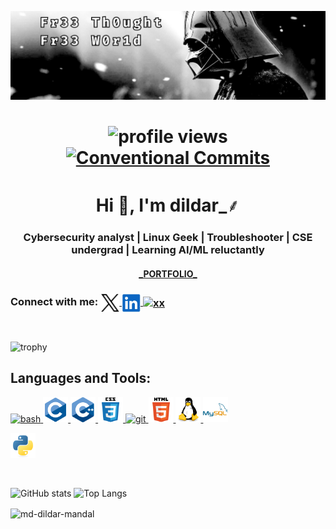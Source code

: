 [![MasterHead](img/free.png)](https://github.com/MD-DILDAR-MANDAL)
<h1 align="center">

![profile views](https://komarev.com/ghpvc/?username=md-dildar-mandal&label=Profile%20views&color=0e75b6&style=flat) 
[![Conventional Commits](https://img.shields.io/badge/Conventional%20Commits-1.0.0-%23FE5196?logo=conventionalcommits&logoColor=white)](https://conventionalcommits.org)

</h1>

<h1 align="center">Hi 👋, I'm dildar_⸙</h1>
<h3 align="center">Cybersecurity analyst | Linux Geek | Troubleshooter | CSE undergrad | Learning AI/ML reluctantly </h3>

<h4 align="center"><a href="https://mddildarmandal.netlify.app">_PORTFOLIO_</a> </h4>

<h3 align="left"> Connect with me:
    <a href="https://x.com/m_dildar_m" target="blank"><img align="center" src="img/twit.jpg" alt="xx" height="30" width="30" />   </a>
    <a href="https://www.linkedin.com/in/md-dildar-mandal-837048199/" target="blank"><img align="center" src="img/lin.jpg" alt="xx" height="30" width="30" />   </a>
    <a href="https://leetcode.com/dildarmandal335/" target="blank"><img align="center" src="https://user-images.githubusercontent.com/36547915/97088991-45da5d00-1652-11eb-900f-80d106540f4f.png" alt="xx" height="30" width="30" />   </a>
</h3>
<br/>

![trophy](https://github-profile-trophy.vercel.app/?username=md-dildar-mandal&theme=discord&no-frame=true)

## Languages and Tools:

<p align="left"> <a href="https://www.gnu.org/software/bash/" target="_blank" rel="noreferrer"> <img src="https://www.vectorlogo.zone/logos/gnu_bash/gnu_bash-icon.svg" alt="bash" width="40" height="40"/> </a> <a href="https://www.cprogramming.com/" target="_blank" rel="noreferrer"> <img src="https://raw.githubusercontent.com/devicons/devicon/master/icons/c/c-original.svg" alt="c" width="40" height="40"/> </a> <a href="https://www.w3schools.com/cpp/" target="_blank" rel="noreferrer"> <img src="https://raw.githubusercontent.com/devicons/devicon/master/icons/cplusplus/cplusplus-original.svg" alt="cplusplus" width="40" height="40"/> </a> <a href="https://www.w3schools.com/css/" target="_blank" rel="noreferrer"> <img src="https://raw.githubusercontent.com/devicons/devicon/master/icons/css3/css3-original-wordmark.svg" alt="css3" width="40" height="40"/> </a> <a href="https://git-scm.com/" target="_blank" rel="noreferrer"> <img src="https://www.vectorlogo.zone/logos/git-scm/git-scm-icon.svg" alt="git" width="40" height="40"/> </a> <a href="https://www.w3.org/html/" target="_blank" rel="noreferrer"> <img src="https://raw.githubusercontent.com/devicons/devicon/master/icons/html5/html5-original-wordmark.svg" alt="html5" width="40" height="40"/> </a> <a href="https://www.linux.org/" target="_blank" rel="noreferrer"> <img src="https://raw.githubusercontent.com/devicons/devicon/master/icons/linux/linux-original.svg" alt="linux" width="40" height="40"/> </a> <a href="https://www.mysql.com/" target="_blank" rel="noreferrer"> <img src="https://raw.githubusercontent.com/devicons/devicon/master/icons/mysql/mysql-original-wordmark.svg" alt="mysql" width="40" height="40"/> </a> </p>
<p align="left"> <a href="https://www.python.org" target="_blank" rel="noreferrer"> <img src="https://raw.githubusercontent.com/devicons/devicon/master/icons/python/python-original.svg" alt="python" width="40" height="40"/> </a> </p>

<br/>

![GitHub stats](https://github-readme-stats.vercel.app/api?username=md-dildar-mandal&show_icons=true&theme=nightowl&hide_title=true&hide_border=true)
![Top Langs](https://github-readme-stats.vercel.app/api/top-langs/?username=md-dildar-mandal&layout=compact&size_weight=0.5&count_weight=0.5&langs_count=8&bg_color=011627&text_color=7FDBCA&hide_border=true&hide_title=true)

<p><img align="center" src="https://github-readme-streak-stats.herokuapp.com/?user=md-dildar-mandal&theme=nightowl&hide_border=true" alt="md-dildar-mandal" /></p>